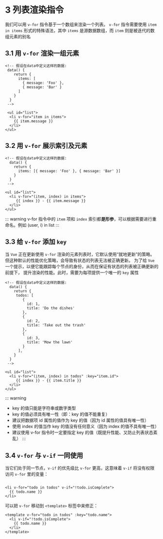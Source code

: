 # 3 列表渲染指令

我们可以用 `v-for` 指令基于一个数组来渲染一个列表。
`v-for` 指令需要使用 `item in items` 形式的特殊语法，其中 `items` 是源数据数组，而 `item` 则是被迭代的数组元素的别名

## 3.1 用 `v-for` 渲染一组元素

```vue
<!-- 假设在data中定义这样的数据:
 data() {
    return {
      items: [
        { message: 'Foo' }, 
        { message: 'Bar' }
      ]
    }
  }
 -->

 <ul id="list">
  <li v-for="item in items">
    {{ item.message }}
  </li>
</ul>
```

## 3.2 用 `v-for` 展示索引及元素

```vue
<!-- 假设在data中定义这样的数据:
  data() {
    return {
      items: [{ message: 'Foo' }, { message: 'Bar' }]
    }
  }
 -->

<ul id="list">
  <li v-for="(item, index) in items">
     {{ index }} - {{ item.message }}
  </li>  
</ul>
```

::: warning
v-for 指令中的 `item` 项和 `index` 索引都**是形参**，可以根据需要进行重命名。例如 (user, i) in list
:::

## 3.3 给 `v-for` 添加 `key`

当 `Vue` 正在更新使用 `v-for` 渲染的元素列表时，它默认使用“就地更新”的策略。
但这种默认的性能优化策略，会导致有状态的列表无法被正确更新。
为了给 `Vue` 一个提示，以便它能跟踪每个节点的身份，从而在保证有状态的列表被正确更新的前提下，
提升渲染的性能。此时，需要为每项提供一个唯一的 `key` 属性

```vue
<!-- 假设在data中定义这样的数据:
  data() {
    return {
     todos: [
        {
          id: 1,
          title: 'Do the dishes'
        },
        {
          id: 2,
          title: 'Take out the trash'
        },
        {
          id: 3,
          title: 'Mow the lawn'
        }
      ],
    }
  }
 -->

<ul id="list">
  <li v-for="(item, index) in todos" :key="item.id">
     {{ index }} - {{ item.title }}
  </li>  
</ul>
```

::: warning

* key 的值只能是字符串或数字类型
* key 的值必须具有唯一性（即：key 的值不能重复）
* 建议把数据项 id 属性的值作为 key 的值（因为 id 属性的值具有唯一性）
* 使用 index 的值当作 key 的值没有任何意义（因为 index 的值不具有唯一性）
* 建议使用 v-for 指令时一定要指定 key 的值（既提升性能、又防止列表状态紊乱）
:::

## 3.4 `v-for` 与 `v-if` 一同使用

当它们处于同一节点，`v-if` 的优先级比 `v-for` 更高，这意味着 `v-if` 将没有权限访问 `v-for` 里的变量：

```vue

<li v-for="todo in todos" v-if="!todo.isComplete">
  {{ todo.name }}
</li>
```

可以把 `v-for` 移动到 `<template>` 标签中来修正：

```vue
<template v-for="todo in todos" :key="todo.name">
  <li v-if="!todo.isComplete">
    {{ todo.name }}
  </li>
</template>
```
